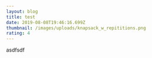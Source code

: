 ```yaml
---
layout: blog
title: test
date: 2019-08-08T19:46:16.699Z
thumbnail: /images/uploads/knapsack_w_repititions.png
rating: 4
---
```

asdfsdf
